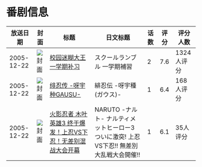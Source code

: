 # 番剧信息

|放送日期|封面|标题|日文标题|话数|评分|评分人数|
|---|---|---|---|---|---|---|
|2005-12-22|![封面](https://lain.bgm.tv/pic/cover/c/f3/1b/1877_phriw.jpg)|[校园迷糊大王 一学期补习](https://bangumi.tv/subject/1877)|スクールランブル 一学期補習|2|7.6|1324人评分|
|2005-12-22|![封面](https://bangumi.tv/img/no_icon_subject.png)|[绯忍传 -呀宇种GAUSU-](https://bangumi.tv/subject/63380)|緋忍伝 -呀宇種(ガウス)-|1|6.4|168人评分|
|2005-12-22|![封面](https://lain.bgm.tv/pic/cover/c/0d/07/234769_h50Xq.jpg)|[火影忍者 木叶英雄3 终于爆发！上忍VS下忍！无差别混战大会开幕](https://bangumi.tv/subject/234769)|NARUTO -ナルト- ナルティメットヒーロー3 ついに激突! 上忍VS下忍!! 無差別大乱戦大会開催!!|1|6.1|35人评分|
